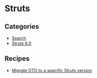 # Struts

## Categories

* [Search](/reference/recipes/java/struts/search)
* [Struts 6.0](/reference/recipes/java/struts/migrate6)

## Recipes

* [Migrate DTD to a specific Struts version](./migratestrutsdtd.md)


